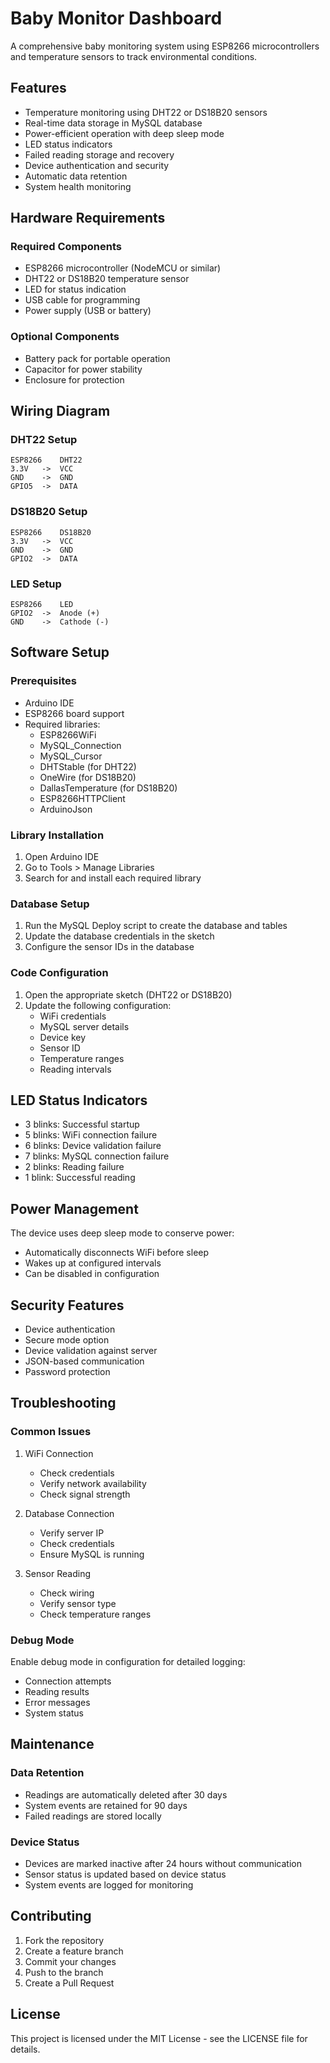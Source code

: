 # Baby Monitor Dashboard

A comprehensive baby monitoring system using ESP8266 microcontrollers and temperature sensors to track environmental conditions.

## Features

- Temperature monitoring using DHT22 or DS18B20 sensors
- Real-time data storage in MySQL database
- Power-efficient operation with deep sleep mode
- LED status indicators
- Failed reading storage and recovery
- Device authentication and security
- Automatic data retention
- System health monitoring

## Hardware Requirements

### Required Components
- ESP8266 microcontroller (NodeMCU or similar)
- DHT22 or DS18B20 temperature sensor
- LED for status indication
- USB cable for programming
- Power supply (USB or battery)

### Optional Components
- Battery pack for portable operation
- Capacitor for power stability
- Enclosure for protection

## Wiring Diagram

### DHT22 Setup
```
ESP8266    DHT22
3.3V   ->  VCC
GND    ->  GND
GPIO5  ->  DATA
```

### DS18B20 Setup
```
ESP8266    DS18B20
3.3V   ->  VCC
GND    ->  GND
GPIO2  ->  DATA
```

### LED Setup
```
ESP8266    LED
GPIO2  ->  Anode (+)
GND    ->  Cathode (-)
```

## Software Setup

### Prerequisites
- Arduino IDE
- ESP8266 board support
- Required libraries:
  - ESP8266WiFi
  - MySQL_Connection
  - MySQL_Cursor
  - DHTStable (for DHT22)
  - OneWire (for DS18B20)
  - DallasTemperature (for DS18B20)
  - ESP8266HTTPClient
  - ArduinoJson

### Library Installation
1. Open Arduino IDE
2. Go to Tools > Manage Libraries
3. Search for and install each required library

### Database Setup
1. Run the MySQL Deploy script to create the database and tables
2. Update the database credentials in the sketch
3. Configure the sensor IDs in the database

### Code Configuration
1. Open the appropriate sketch (DHT22 or DS18B20)
2. Update the following configuration:
   - WiFi credentials
   - MySQL server details
   - Device key
   - Sensor ID
   - Temperature ranges
   - Reading intervals

## LED Status Indicators

- 3 blinks: Successful startup
- 5 blinks: WiFi connection failure
- 6 blinks: Device validation failure
- 7 blinks: MySQL connection failure
- 2 blinks: Reading failure
- 1 blink: Successful reading

## Power Management

The device uses deep sleep mode to conserve power:
- Automatically disconnects WiFi before sleep
- Wakes up at configured intervals
- Can be disabled in configuration

## Security Features

- Device authentication
- Secure mode option
- Device validation against server
- JSON-based communication
- Password protection

## Troubleshooting

### Common Issues
1. WiFi Connection
   - Check credentials
   - Verify network availability
   - Check signal strength

2. Database Connection
   - Verify server IP
   - Check credentials
   - Ensure MySQL is running

3. Sensor Reading
   - Check wiring
   - Verify sensor type
   - Check temperature ranges

### Debug Mode
Enable debug mode in configuration for detailed logging:
- Connection attempts
- Reading results
- Error messages
- System status

## Maintenance

### Data Retention
- Readings are automatically deleted after 30 days
- System events are retained for 90 days
- Failed readings are stored locally

### Device Status
- Devices are marked inactive after 24 hours without communication
- Sensor status is updated based on device status
- System events are logged for monitoring

## Contributing

1. Fork the repository
2. Create a feature branch
3. Commit your changes
4. Push to the branch
5. Create a Pull Request

## License

This project is licensed under the MIT License - see the LICENSE file for details.

